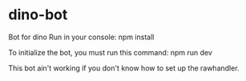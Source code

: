 # dino-bot
Bot for dino
Run in your console:
npm install

To initialize the bot, you must run this command:
npm run dev

This bot ain't working if you don't know how to set up the rawhandler.
